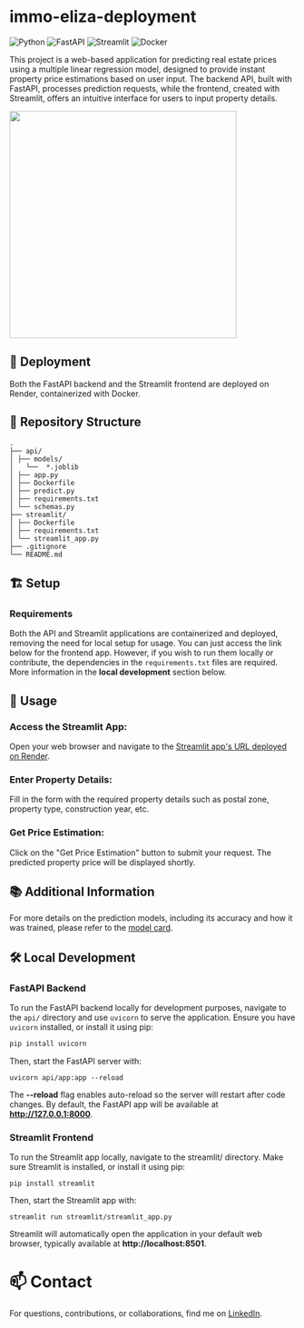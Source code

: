 # immo-eliza-deployment

![Python](https://img.shields.io/badge/Python-3776AB?style=for-the-badge&logo=python&logoColor=white)
![FastAPI](https://img.shields.io/badge/FastAPI-005571?style=for-the-badge&logo=fastapi)
![Streamlit](https://img.shields.io/badge/Streamlit-FF4B4B?style=for-the-badge&logo=Streamlit&logoColor=white)
![Docker](https://img.shields.io/badge/Docker-2496ED?style=for-the-badge&logo=Docker&logoColor=white)

This project is a web-based application for predicting real estate prices using a multiple linear regression model, designed to provide instant property price estimations based on user input. The backend API, built with FastAPI, processes prediction requests, while the frontend, created with Streamlit, offers an intuitive interface for users to input property details.

<img src="https://encrypted-tbn0.gstatic.com/images?q=tbn:ANd9GcT01IkDyU9bH5UomGTvFmkPvs_hv57RztooaQ&s" width="400" height="auto"/>

## 🚀 Deployment

Both the FastAPI backend and the Streamlit frontend are deployed on Render, containerized with Docker.

## 📂 Repository Structure
```
.
├── api/
│ ├── models/
│   └──  *.joblib
│ ├── app.py
│ ├── Dockerfile
│ ├── predict.py
│ ├── requirements.txt
│ └── schemas.py
├── streamlit/
│ ├── Dockerfile
│ ├── requirements.txt
│ └── streamlit_app.py
├── .gitignore
└── README.md
```

## 🏗️ Setup

### Requirements

Both the API and Streamlit applications are containerized and deployed, removing the need for local setup for usage. You can just access the link below for the frontend app. However, if you wish to run them locally or contribute, the dependencies in the `requirements.txt` files are required. More information in the **local development** section below.

## 🔮 Usage
### Access the Streamlit App:
Open your web browser and navigate to the [Streamlit app's URL deployed on Render](https://immo-eliza-deployment-streamlit.onrender.com/).

### Enter Property Details:
Fill in the form with the required property details such as postal zone, property type, construction year, etc.

### Get Price Estimation:
Click on the "Get Price Estimation" button to submit your request. The predicted property price will be displayed shortly.

## 📚 Additional Information
For more details on the prediction models, including its accuracy and how it was trained, please refer to the [model card](https://github.com/CoViktor/immo-eliza-ml/blob/main/modelscard.md).

## 🛠️ Local Development

### FastAPI Backend

To run the FastAPI backend locally for development purposes, navigate to the `api/` directory and use `uvicorn` to serve the application. Ensure you have `uvicorn` installed, or install it using pip:

```sh
pip install uvicorn
```
Then, start the FastAPI server with:
```
uvicorn api/app:app --reload
```
The **--reload** flag enables auto-reload so the server will restart after code changes. By default, the FastAPI app will be available at **http://127.0.0.1:8000**.

### Streamlit Frontend
To run the Streamlit app locally, navigate to the streamlit/ directory. Make sure Streamlit is installed, or install it using pip:
```
pip install streamlit
```
Then, start the Streamlit app with:
```
streamlit run streamlit/streamlit_app.py
```
Streamlit will automatically open the application in your default web browser, typically available at **http://localhost:8501**.



# 📫 Contact
For questions, contributions, or collaborations, find me on [LinkedIn](https://www.linkedin.com/in/viktor-cosaert/).